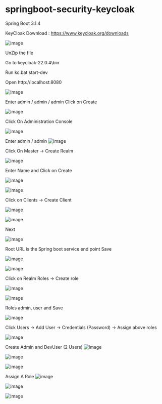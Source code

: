 # springboot-security-keycloak
Spring Boot 3.1.4


KeyCloak Download  : https://www.keycloak.org/downloads

![image](https://github.com/srss-pocs/springboot-security-keycloak/assets/145287517/f77cfae7-17c8-49df-9547-43ab4e1cc2fb)

UnZip the file

Go to keycloak-22.0.4\bin

Run kc.bat start-dev

Open http://localhost:8080

![image](https://github.com/srss-pocs/springboot-security-keycloak/assets/145287517/112d4a2a-7d30-4df1-95dd-21132d32e4e6)

Enter admin / admin / admin Click on Create

![image](https://github.com/srss-pocs/springboot-security-keycloak/assets/145287517/8d64c765-cd32-47a4-918f-886359567a7a)

Click On Administration Console

![image](https://github.com/srss-pocs/springboot-security-keycloak/assets/145287517/027f3160-35d6-4709-976f-8dbdd575febf)

Enter admin / admin
![image](https://github.com/srss-pocs/springboot-security-keycloak/assets/145287517/8c648b65-6da7-4596-9f57-bfcd4d9f0b26)

Click On Master -> Create Realm 

![image](https://github.com/srss-pocs/springboot-security-keycloak/assets/145287517/d98b85d4-d1e4-467f-ba5f-fd5132c5e5bf)

Enter Name and Click on Create

![image](https://github.com/srss-pocs/springboot-security-keycloak/assets/145287517/1415e9d2-8118-41bd-b876-a1bdc25ce164)

![image](https://github.com/srss-pocs/springboot-security-keycloak/assets/145287517/161885e3-bda7-423b-8f16-2ec99c7317eb)

Click on Clients -> Create Client

![image](https://github.com/srss-pocs/springboot-security-keycloak/assets/145287517/3ed31cb5-4379-41b7-99b8-8eae4a2f7e56)

![image](https://github.com/srss-pocs/springboot-security-keycloak/assets/145287517/5d8138c4-2af1-44f9-8314-f498d6b12b94)

Next

![image](https://github.com/srss-pocs/springboot-security-keycloak/assets/145287517/5b16947e-f29d-4633-9dc8-4a6aba32282f)


Root URL is the Spring boot service end point
Save

![image](https://github.com/srss-pocs/springboot-security-keycloak/assets/145287517/38e704f4-098e-4ded-9ec1-9b73659b5da1)

![image](https://github.com/srss-pocs/springboot-security-keycloak/assets/145287517/f1a329a6-8ed4-42d7-b650-dc6de3cc6a88)

Click on Realm Roles -> Create role 

![image](https://github.com/srss-pocs/springboot-security-keycloak/assets/145287517/1e1e335b-27aa-4d40-a609-afd8685149ce)

![image](https://github.com/srss-pocs/springboot-security-keycloak/assets/145287517/a49d8c97-9690-41d6-a658-ee76b0cb43a5)

Roles admin, user and Save

![image](https://github.com/srss-pocs/springboot-security-keycloak/assets/145287517/5e8032f0-f175-49a2-a718-28c610e52ce7)

Click Users -> Add User -> Credentials (Password) -> Assign above roles

![image](https://github.com/srss-pocs/springboot-security-keycloak/assets/145287517/001560f1-4a06-4d77-93e8-c6f3b05fc98b)

Create Admin and DevUser (2 Users)
![image](https://github.com/srss-pocs/springboot-security-keycloak/assets/145287517/27010b5c-1663-424b-984b-13438d70803c)

![image](https://github.com/srss-pocs/springboot-security-keycloak/assets/145287517/f80418ef-3701-4ced-b8a3-faa4006f0a99)


![image](https://github.com/srss-pocs/springboot-security-keycloak/assets/145287517/0d8b6961-6abe-4e3a-96d9-923743fa170c)

Assign A Role
![image](https://github.com/srss-pocs/springboot-security-keycloak/assets/145287517/eef37c95-0ec7-4488-8791-b849d76573ca)

![image](https://github.com/srss-pocs/springboot-security-keycloak/assets/145287517/75656597-5246-487a-809d-ae4004f68d72)

![image](https://github.com/srss-pocs/springboot-security-keycloak/assets/145287517/ede1855d-8bc8-4ebf-b328-6dd878be3267)



































































